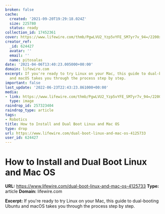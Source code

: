 ```yaml
---
broken: false
cache:
  created: '2021-09-20T19:29:18.024Z'
  size: 225780
  status: ready
collection_id: 17452361
cover: https://www.lifewire.com/thmb/PgwLVU2_Yzp5vYFE_SM7yr7v_94=/2200x1467/filters:fill(auto,1)/dual-boot-linux-and-mac-os-4125733-0fb887c8f62d44c4a1f69a700e2e600b.png
creator_ref:
  _id: 624427
  avatar: ''
  email: ''
  name: pitosalas
date: '2021-04-06T13:40:23.005000+00:00'
domain: lifewire.com
excerpt: If you're ready to try Linux on your Mac, this guide to dual-booting Ubuntu
  and macOS takes you through the process step by step.
important: false
last_update: '2022-06-23T22:43:23.861000+00:00'
media:
- link: https://www.lifewire.com/thmb/PgwLVU2_Yzp5vYFE_SM7yr7v_94=/2200x1467/filters:fill(auto,1)/dual-boot-linux-and-mac-os-4125733-0fb887c8f62d44c4a1f69a700e2e600b.png
  type: image
raindrop_id: 257323404
raindrop_type: article
tags:
- Robotics
title: How to Install and Dual Boot Linux and Mac OS
type: drop
url: https://www.lifewire.com/dual-boot-linux-and-mac-os-4125733
user_id: 624427
---
```


# How to Install and Dual Boot Linux and Mac OS

**URL:** https://www.lifewire.com/dual-boot-linux-and-mac-os-4125733
**Type:** article
**Domain:** lifewire.com

**Excerpt:** If you're ready to try Linux on your Mac, this guide to dual-booting Ubuntu and macOS takes you through the process step by step.
